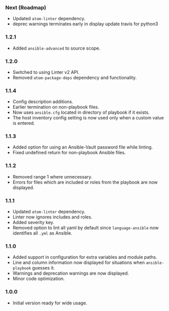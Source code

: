 ### Next (Roadmap)
- Updated `atom-linter` dependency.
- deprec warnings terminates early in display
update travis for python3

### 1.2.1
- Added `ansible-advanced` to source scope.

### 1.2.0
- Switched to using Linter v2 API.
- Removed `atom-package-deps` dependency and functionality.

### 1.1.4
- Config description additions.
- Earlier termination on non-playbook files.
- Now uses `ansible.cfg` located in directory of playbook if it exists.
- The host inventory config setting is now used only when a custom value is entered.

### 1.1.3
- Added option for using an Ansible-Vault password file while linting.
- Fixed undefined return for non-playbook Ansible files.

### 1.1.2
- Removed range 1 where unnecessary.
- Errors for files which are included or roles from the playbook are now displayed.

### 1.1.1
- Updated `atom-linter` dependency.
- Linter now ignores includes and roles.
- Added severity key.
- Removed option to lint all yaml by default since `language-ansible` now identifies all `.yml` as Ansible.

### 1.1.0
- Added support in configuration for extra variables and module paths.
- Line and column information now displayed for situations when `ansible-playbook` guesses it.
- Warnings and deprecation warnings are now displayed.
- Minor code optimization.

### 1.0.0
- Initial version ready for wide usage.

